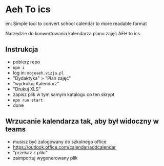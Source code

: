 # Aeh To ics
en: Simple tool to convert school calendar to more readable format

Narzędzie do konwertowania kalendarza planu zajęć AEH to ics

## Instrukcja

- pobierz repo
- `npm i`
- log in: `mojeaeh.vizja.pl`
- "Dydaktyka" > "Plan zajęć"
- "wydrukuj Kalendarz"
- "Drukuj XLS"
- zapisz plik w tym samym katalogu co ten skrypt
- `npm run start`
- done

## Wrzucanie kalendarza tak, aby był widoczny w teams

- musisz być zalogowany do szkolnego office
- https://outlook.office.com/calendar/addcalendar
- "przekaż z pliki"
- zaimportuj wygenerowany plik
